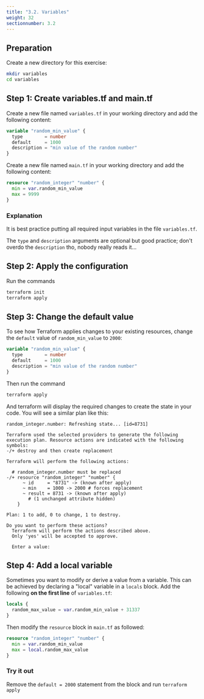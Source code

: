 ```yaml
---
title: "3.2. Variables"
weight: 32
sectionnumber: 3.2
---
```



## Preparation

Create a new directory for this exercise:
```bash
mkdir variables
cd variables
```


## Step 1: Create variables.tf and main.tf

Create a new file named `variables.tf` in your working directory and add the following content:
```terraform
variable "random_min_value" {
  type        = number
  default     = 1000
  description = "min value of the random number"
}
```

Create a new file named `main.tf` in your working directory and add the following content:
```terraform
resource "random_integer" "number" {
  min = var.random_min_value
  max = 9999
}
```


### Explanation

It is best practice putting all required input variables in the file `variables.tf`.

The `type` and `description` arguments are optional but good practice; don't overdo the `description` tho,
nobody really reads it...


## Step 2: Apply the configuration

Run the commands
```bash
terraform init
terraform apply
```


## Step 3: Change the default value

To see how Terraform applies changes to your existing resources,
change the `default` value of `random_min_value` to `2000`:
```terraform
variable "random_min_value" {
  type        = number
  default     = 1000
  description = "min value of the random number"
}
```

Then run the command
```bash
terraform apply
```

And terraform will display the required changes to create the state in your code.
You will see a similar plan like this:
```
random_integer.number: Refreshing state... [id=8731]

Terraform used the selected providers to generate the following
execution plan. Resource actions are indicated with the following
symbols:
-/+ destroy and then create replacement

Terraform will perform the following actions:

  # random_integer.number must be replaced
-/+ resource "random_integer" "number" {
      ~ id     = "8731" -> (known after apply)
      ~ min    = 1000 -> 2000 # forces replacement
      ~ result = 8731 -> (known after apply)
        # (1 unchanged attribute hidden)
    }

Plan: 1 to add, 0 to change, 1 to destroy.

Do you want to perform these actions?
  Terraform will perform the actions described above.
  Only 'yes' will be accepted to approve.

  Enter a value:
  ```


## Step 4: Add a local variable

Sometimes you want to modify or derive a value from a variable. This can be achieved by declaring a "local" variable in
a `locals` block. Add the following **on the first line** of `variables.tf`:
```terraform
locals {
  random_max_value = var.random_min_value + 31337
}
```

Then modify the `resource` block in `main.tf` as followed:
```terraform
resource "random_integer" "number" {
  min = var.random_min_value
  max = local.random_max_value
}
```


### Try it out

Remove the `default = 2000` statement from the block and run `terraform apply`
